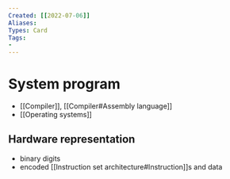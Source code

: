 ```yaml
---
Created: [[2022-07-06]]
Aliases: 
Types: Card
Tags: 
- 
---
```

# System program
- [[Compiler]], [[Compiler#Assembly language]]
- [[Operating systems]]
## Hardware representation
- binary digits
- encoded [[Instruction set architecture#Instruction]]s and data